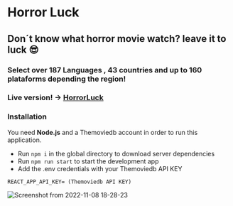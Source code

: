 
# Horror Luck

## Don´t know what horror movie watch? leave it to luck :sunglasses:
### Select over 187 Languages , 43 countries and up to 160 plataforms depending the region!

### Live version! -> [HorrorLuck](https://horrorluck.netlify.app/ "live app")

### Installation
You need **Node.js** and a Themoviedb account in order to run this application.

- Run `npm i` in the global directory to download server dependencies
- Run `npm run start` to start the development app
- Add the .env credentials with your Themoviedb API KEY
```
REACT_APP_API_KEY= (Themoviedb API KEY)
```

![Screenshot from 2022-11-08 18-28-23](https://user-images.githubusercontent.com/62818001/200679316-1f0e0f6d-2b0a-465f-9942-2d8c7fff475d.png)

